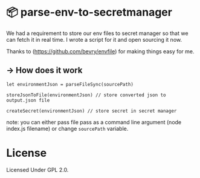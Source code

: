 # :package: parse-env-to-secretmanager
We had a requirement to store our env files to secret manager so that we can fetch it in real time. I wrote a script for it and open sourcing it now.

Thanks to (https://github.com/bevry/envfile) for making things easy for me.

## → How does it work

```
let environmentJson = parseFileSync(sourcePath)

storeJsonToFile(environmentJson) // store converted json to output.json file 

createSecret(environmentJson) // store secret in secret manager
```

note: you can either pass file pass as a command line argument (node index.js filename) or change `sourcePath` variable.

# License
Licensed Under GPL 2.0.

